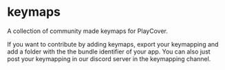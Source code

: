 # keymaps
A collection of community made keymaps for PlayCover.

If you want to contribute by adding keymaps, export your keymapping and add a folder with the the bundle identifier of your app. You can also just post your keymapping in our discord server in the keymapping channel. 
